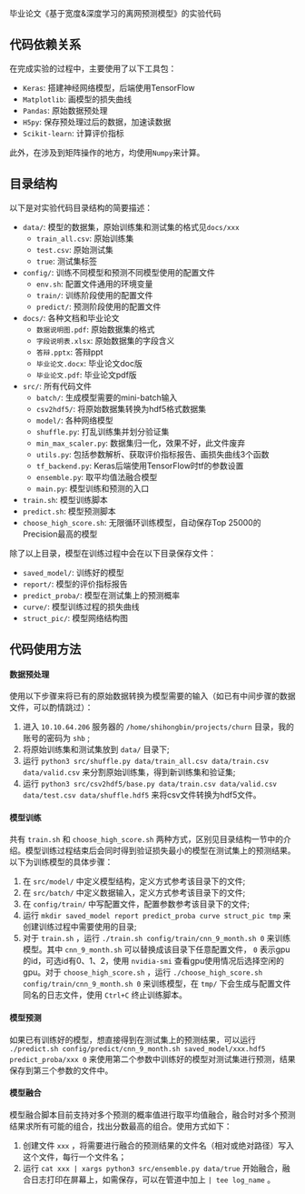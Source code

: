 毕业论文《基于宽度&深度学习的离网预测模型》的实验代码

## 代码依赖关系

在完成实验的过程中，主要使用了以下工具包：

* `Keras`: 搭建神经网络模型，后端使用TensorFlow
* `Matplotlib`: 画模型的损失曲线
* `Pandas`: 原始数据预处理
* `H5py`: 保存预处理过后的数据，加速读数据
* `Scikit-learn`: 计算评价指标

此外，在涉及到矩阵操作的地方，均使用`Numpy`来计算。

## 目录结构

以下是对实验代码目录结构的简要描述：

* `data/`: 模型的数据集，原始训练集和测试集的格式见`docs/xxx`
  * `train_all.csv`: 原始训练集
  * `test.csv`: 原始测试集
  * `true`: 测试集标签
* `config/`: 训练不同模型和预测不同模型使用的配置文件
  * `env.sh`: 配置文件通用的环境变量
  * `train/`: 训练阶段使用的配置文件
  * `predict/`: 预测阶段使用的配置文件
* `docs/`: 各种文档和毕业论文
  * `数据说明图.pdf`: 原始数据集的格式
  * `字段说明表.xlsx`: 原始数据集的字段含义
  * `答辩.pptx`: 答辩ppt
  * `毕业论文.docx`: 毕业论文doc版
  * `毕业论文.pdf`: 毕业论文pdf版
* `src/`: 所有代码文件
  * `batch/`: 生成模型需要的mini-batch输入
  * `csv2hdf5/`: 将原始数据集转换为hdf5格式数据集
  * `model/`: 各种网络模型
  * `shuffle.py`: 打乱训练集并划分验证集
  * `min_max_scaler.py`: 数据集归一化，效果不好，此文件废弃
  * `utils.py`: 包括参数解析、获取评价指标报告、画损失曲线3个函数
  * `tf_backend.py`: Keras后端使用TensorFlow时tf的参数设置
  * `ensemble.py`: 取平均值法融合模型
  * `main.py`: 模型训练和预测的入口
* `train.sh`: 模型训练脚本
* `predict.sh`: 模型预测脚本
* `choose_high_score.sh`: 无限循环训练模型，自动保存Top 25000的Precision最高的模型

除了以上目录，模型在训练过程中会在以下目录保存文件：

* `saved_model/`: 训练好的模型
* `report/`: 模型的评价指标报告
* `predict_proba/`: 模型在测试集上的预测概率
* `curve/`: 模型训练过程的损失曲线
* `struct_pic/`: 模型网络结构图

## 代码使用方法

#### 数据预处理

使用以下步骤来将已有的原始数据转换为模型需要的输入（如已有中间步骤的数据文件，可以酌情跳过）：

1. 进入 `10.10.64.206` 服务器的 `/home/shihongbin/projects/churn` 目录，我的账号的密码为 `shb` ;
2. 将原始训练集和测试集放到 `data/` 目录下;
3. 运行 `python3 src/shuffle.py data/train_all.csv data/train.csv data/valid.csv` 来分割原始训练集，得到新训练集和验证集;
4. 运行 `python3 src/csv2hdf5/base.py data/train.csv data/valid.csv data/test.csv data/shuffle.hdf5` 来将csv文件转换为hdf5文件。

#### 模型训练

共有 `train.sh` 和 `choose_high_score.sh` 两种方式，区别见目录结构一节中的介绍。模型训练过程结束后会同时得到验证损失最小的模型在测试集上的预测结果。以下为训练模型的具体步骤：

1. 在 `src/model/` 中定义模型结构，定义方式参考该目录下的文件;
2. 在 `src/batch/` 中定义数据输入，定义方式参考该目录下的文件;
3. 在 `config/train/` 中写配置文件，配置参数参考该目录下的文件;
4. 运行 `mkdir saved_model report predict_proba curve struct_pic tmp` 来创建训练过程中需要使用的目录;
5. 对于 `train.sh` ，运行 `./train.sh config/train/cnn_9_month.sh 0` 来训练模型。其中 `cnn_9_month.sh` 可以替换成该目录下任意配置文件， `0` 表示gpu的id，可选id有0、1、2，使用 `nvidia-smi` 查看gpu使用情况后选择空闲的gpu。对于 `choose_high_score.sh` ，运行 `./choose_high_score.sh config/train/cnn_9_month.sh 0` 来训练模型，在 `tmp/` 下会生成与配置文件同名的日志文件，使用 `Ctrl+C` 终止训练脚本。

#### 模型预测

如果已有训练好的模型，想直接得到在测试集上的预测结果，可以运行 `./predict.sh config/predict/cnn_9_month.sh saved_model/xxx.hdf5 predict_proba/xxx 0` 来使用第二个参数中训练好的模型对测试集进行预测，结果保存到第三个参数的文件中。

#### 模型融合

模型融合脚本目前支持对多个预测的概率值进行取平均值融合，融合时对多个预测结果求所有可能的组合，找出分数最高的组合。使用方式如下：

1. 创建文件 `xxx` ，将需要进行融合的预测结果的文件名（相对或绝对路径）写入这个文件，每行一个文件名；
2. 运行 `cat xxx | xargs python3 src/ensemble.py data/true` 开始融合，融合日志打印在屏幕上，如需保存，可以在管道中加上 `| tee log_name` 。

